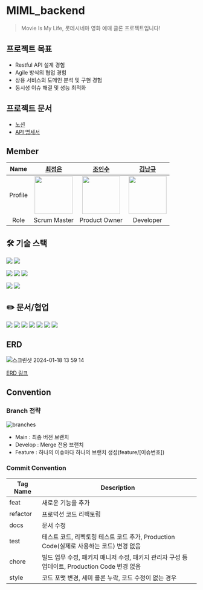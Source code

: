 # MIML_backend

> Movie Is My Life, 롯데시네마 영화 예매 클론 프로젝트입니다!


## 프로젝트 목표

- Restful API 설계 경험
- Agile 방식의 협업 경험
- 상용 서비스의 도메인 분석 및 구현 경험
- 동시성 이슈 해결 및 성능 최적화


## 프로젝트 문서

- [노션]()
- [API 명세서]()


## Member

|  Name   |             [최정은](https://github.com/JeongeunChoi)              |             [조인수](https://github.com/ZZAMBAs)              |             [김남규](https://github.com/GiHoo)              |
|:-------:|:---------------------------------------------------------------:|:----------------------------------------------------------:|:--------------------------------------------------------:|
| Profile | <img width="100px" src="https://github.com/JeongeunChoi.png" /> | <img width="100px" src="https://github.com/ZZAMBAs.png" /> | <img width="100px" src="https://github.com/GiHoo.png" /> |
|  Role   |                          Scrum Master                           |                       Product Owner                        |                        Developer                         |


## 🛠 기술 스택

<p>
<img src="https://img.shields.io/badge/java 17-007396?style=for-the-badge&logo=java&logoColor=white">
<img src="https://img.shields.io/badge/junit5-25A162?style=for-the-badge&logo=junit5&logoColor=white"> 
</p>

<p>
<img src="https://img.shields.io/badge/spring 6.1.1-6DB33F?style=for-the-badge&logo=spring&logoColor=white">
<img src="https://img.shields.io/badge/springboot 3.2.0-6DB33F?style=for-the-badge&logo=springboot&logoColor=white">
<img src="https://img.shields.io/badge/spring data jpa-F7DF1E?style=for-the-badge"> 
</p>

<p>
<img src="https://img.shields.io/badge/mysql 8.0-4479A1?style=for-the-badge&logo=mysql&logoColor=white">
<img src="https://img.shields.io/badge/gradle-02303A?style=for-the-badge&logo=gradle&logoColor=white">
</p>


## ✏️ 문서/협업

<p>
<img src="https://img.shields.io/badge/git-F05032?style=for-the-badge&logo=git&logoColor=white">
<img src="https://img.shields.io/badge/github-181717?style=for-the-badge&logo=github&logoColor=white">
<img src="https://img.shields.io/badge/slack-4A154B?style=for-the-badge&logo=slack&logoColor=white">
<img src="https://img.shields.io/badge/notion-000000?style=for-the-badge&logo=notion&logoColor=white">
<img src="https://img.shields.io/badge/intellijidea-000000?style=for-the-badge&logo=intellijidea&logoColor=white">
<img src="https://img.shields.io/badge/postman-FF6C37?style=for-the-badge&logo=postman&logoColor=white">
<img src="https://img.shields.io/badge/spring rest docs-6DB33F?style=for-the-badge">
</p>


## ERD

![스크린샷 2024-01-18 13 59 14](https://github.com/Ogu-Family/MIML_backend/assets/87390396/3fc7150f-5919-4789-8c90-0f0c2cefa788)

[ERD 링크](https://www.erdcloud.com/d/TYGrwdn9Kj5wnb4RQ)


## Convention

### Branch 전략

![branches](https://github.com/Ogu-Family/MIML_backend/assets/87390396/d6bac32d-7453-4ac4-850b-671d56ddf6c0)

- Main : 최종 버전 브랜치
- Develop : Merge 전용 브랜치
- Feature : 하나의 이슈마다 하나의 브랜치 생성(feature/[이슈번호])


### Commit Convention

| Tag Name | Description                                                    |
|----------|----------------------------------------------------------------|
| feat     | 새로운 기능을 추가                                                     |
| refactor | 프로덕션 코드 리팩토링                                                   |
| docs     | 문서 수정                                                          |
| test     | 테스트 코드, 리펙토링 테스트 코드 추가, Production Code(실제로 사용하는 코드) 변경 없음     |
| chore    | 빌드 업무 수정, 패키지 매니저 수정, 패키지 관리자 구성 등 업데이트, Production Code 변경 없음 |
| style    | 코드 포맷 변경, 세미 콜론 누락, 코드 수정이 없는 경우                               |
